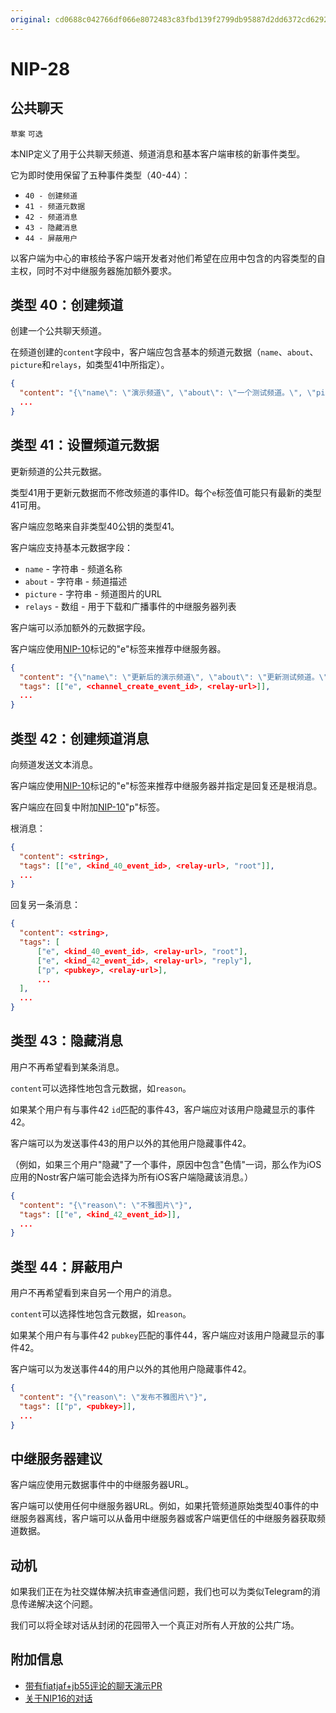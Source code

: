 ```yaml
---
original: cd0688c042766df066e8072483c83fbd139f2799db95887d2dd6372cd62927c4
---
```


NIP-28
======

公共聊天
-------

`草案` `可选`

本NIP定义了用于公共聊天频道、频道消息和基本客户端审核的新事件类型。

它为即时使用保留了五种事件类型（40-44）：

- `40 - 创建频道`
- `41 - 频道元数据`
- `42 - 频道消息`
- `43 - 隐藏消息`
- `44 - 屏蔽用户`

以客户端为中心的审核给予客户端开发者对他们希望在应用中包含的内容类型的自主权，同时不对中继服务器施加额外要求。

## 类型 40：创建频道

创建一个公共聊天频道。

在频道创建的`content`字段中，客户端应包含基本的频道元数据（`name`、`about`、`picture`和`relays`，如类型41中所指定）。

```json
{
  "content": "{\"name\": \"演示频道\", \"about\": \"一个测试频道。\", \"picture\": \"https://placekitten.com/200/200\", \"relays\": [\"wss://nos.lol\", \"wss://nostr.mom\"]}",
  ...
}
```


## 类型 41：设置频道元数据

更新频道的公共元数据。

类型41用于更新元数据而不修改频道的事件ID。每个`e`标签值可能只有最新的类型41可用。

客户端应忽略来自非类型40公钥的类型41。

客户端应支持基本元数据字段：

- `name` - 字符串 - 频道名称
- `about` - 字符串 - 频道描述
- `picture` - 字符串 - 频道图片的URL
- `relays` - 数组 - 用于下载和广播事件的中继服务器列表

客户端可以添加额外的元数据字段。

客户端应使用[NIP-10](10.md)标记的"e"标签来推荐中继服务器。

```json
{
  "content": "{\"name\": \"更新后的演示频道\", \"about\": \"更新测试频道。\", \"picture\": \"https://placekitten.com/201/201\", \"relays\": [\"wss://nos.lol\", \"wss://nostr.mom\"]}",
  "tags": [["e", <channel_create_event_id>, <relay-url>]],
  ...
}
```


## 类型 42：创建频道消息

向频道发送文本消息。

客户端应使用[NIP-10](10.md)标记的"e"标签来推荐中继服务器并指定是回复还是根消息。

客户端应在回复中附加[NIP-10](10.md)"p"标签。

根消息：

```json
{
  "content": <string>,
  "tags": [["e", <kind_40_event_id>, <relay-url>, "root"]],
  ...
}
```

回复另一条消息：

```json
{
  "content": <string>,
  "tags": [
      ["e", <kind_40_event_id>, <relay-url>, "root"],
      ["e", <kind_42_event_id>, <relay-url>, "reply"],
      ["p", <pubkey>, <relay-url>],
      ...
  ],
  ...
}
```


## 类型 43：隐藏消息

用户不再希望看到某条消息。

`content`可以选择性地包含元数据，如`reason`。

如果某个用户有与事件42 `id`匹配的事件43，客户端应对该用户隐藏显示的事件42。

客户端可以为发送事件43的用户以外的其他用户隐藏事件42。

（例如，如果三个用户"隐藏"了一个事件，原因中包含"色情"一词，那么作为iOS应用的Nostr客户端可能会选择为所有iOS客户端隐藏该消息。）

```json
{
  "content": "{\"reason\": \"不雅图片\"}",
  "tags": [["e", <kind_42_event_id>]],
  ...
}
```

## 类型 44：屏蔽用户

用户不再希望看到来自另一个用户的消息。

`content`可以选择性地包含元数据，如`reason`。

如果某个用户有与事件42 `pubkey`匹配的事件44，客户端应对该用户隐藏显示的事件42。

客户端可以为发送事件44的用户以外的其他用户隐藏事件42。

```json
{
  "content": "{\"reason\": \"发布不雅图片\"}",
  "tags": [["p", <pubkey>]],
  ...
}
```

## 中继服务器建议

客户端应使用元数据事件中的中继服务器URL。

客户端可以使用任何中继服务器URL。例如，如果托管频道原始类型40事件的中继服务器离线，客户端可以从备用中继服务器或客户端更信任的中继服务器获取频道数据。

动机
----
如果我们正在为社交媒体解决抗审查通信问题，我们也可以为类似Telegram的消息传递解决这个问题。

我们可以将全球对话从封闭的花园带入一个真正对所有人开放的公共广场。


附加信息
--------

- [带有fiatjaf+jb55评论的聊天演示PR](https://github.com/ArcadeCity/arcade/pull/28)
- [关于NIP16的对话](https://t.me/nostr_protocol/29566)